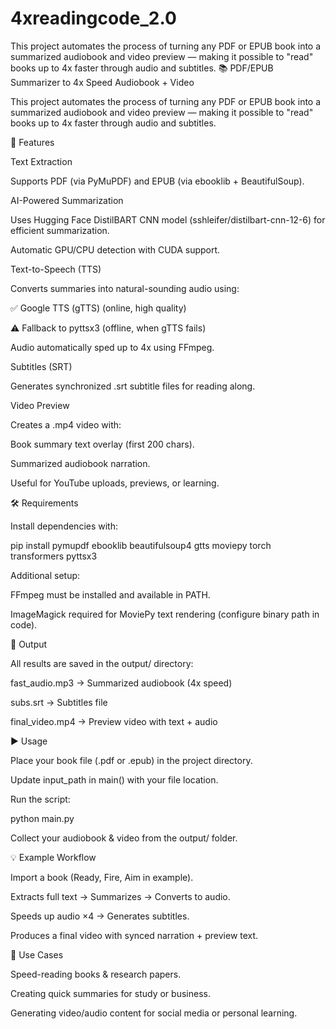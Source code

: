 # 4xreadingcode_2.0
This project automates the process of turning any PDF or EPUB book into a summarized audiobook and video preview — making it possible to "read" books up to 4x faster through audio and subtitles.
📚 PDF/EPUB Summarizer to 4x Speed Audiobook + Video

This project automates the process of turning any PDF or EPUB book into a summarized audiobook and video preview — making it possible to "read" books up to 4x faster through audio and subtitles.

🚀 Features

Text Extraction

Supports PDF (via PyMuPDF) and EPUB (via ebooklib + BeautifulSoup).

AI-Powered Summarization

Uses Hugging Face DistilBART CNN model (sshleifer/distilbart-cnn-12-6) for efficient summarization.

Automatic GPU/CPU detection with CUDA support.

Text-to-Speech (TTS)

Converts summaries into natural-sounding audio using:

✅ Google TTS (gTTS) (online, high quality)

⚠️ Fallback to pyttsx3 (offline, when gTTS fails)

Audio automatically sped up to 4x using FFmpeg.

Subtitles (SRT)

Generates synchronized .srt subtitle files for reading along.

Video Preview

Creates a .mp4 video with:

Book summary text overlay (first 200 chars).

Summarized audiobook narration.

Useful for YouTube uploads, previews, or learning.

🛠️ Requirements

Install dependencies with:

pip install pymupdf ebooklib beautifulsoup4 gtts moviepy torch transformers pyttsx3


Additional setup:

FFmpeg must be installed and available in PATH.

ImageMagick required for MoviePy text rendering (configure binary path in code).

📂 Output

All results are saved in the output/ directory:

fast_audio.mp3 → Summarized audiobook (4x speed)

subs.srt → Subtitles file

final_video.mp4 → Preview video with text + audio

▶️ Usage

Place your book file (.pdf or .epub) in the project directory.

Update input_path in main() with your file location.

Run the script:

python main.py


Collect your audiobook & video from the output/ folder.

💡 Example Workflow

Import a book (Ready, Fire, Aim in example).

Extracts full text → Summarizes → Converts to audio.

Speeds up audio ×4 → Generates subtitles.

Produces a final video with synced narration + preview text.

🎯 Use Cases

Speed-reading books & research papers.

Creating quick summaries for study or business.

Generating video/audio content for social media or personal learning.

